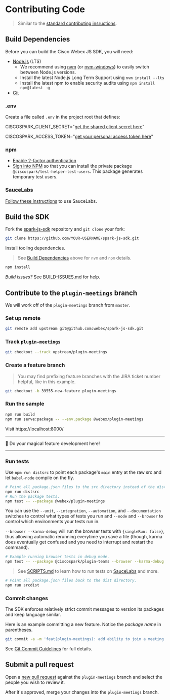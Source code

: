 # Contributing Code

> Similar to the [standard contributing insructions](https://github.com/webex/spark-js-sdk/blob/master/CONTRIBUTING.md#contributing-code).

## Build Dependencies

Before you can build the Cisco Webex JS SDK, you will need:

- [Node.js](https://nodejs.org/) (LTS)
  - We recommend using [nvm](https://github.com/creationix/nvm) (or [nvm-windows](https://github.com/coreybutler/nvm-windows))
    to easily switch between Node.js versions.
  - Install the latest Node.js Long Term Support using `nvm install --lts`
  - Install the latest npm to enable security audits using `npm install npm@latest -g`
- [Git](https://git-scm.com/)

### .env

Create a file called `.env` in the project root that defines:

CISCOSPARK_CLIENT_SECRET="[get the shared client secret here](https://cisco.box.com/s/phyd6usx1ga6vf06tdzx5bxn9epnwc2w)"

CISCOSPARK_ACCESS_TOKEN="[get your personal access token here](https://developer.webex.com/getting-started.html#authentication)"

### npm

- [Enable 2-factor authentication](https://docs.npmjs.com/getting-started/using-two-factor-authentication)
- [Sign into NPM](https://docs.npmjs.com/private-modules/ci-server-config#how-to-create-a-new-authentication-token) so that you can install the private package `@ciscospark/test-helper-test-users`. This package generates temporary test users.

### SauceLabs

[Follow these instructions](https://github.com/webex/spark-js-sdk/blob/master/SCRIPTS.md#saucelabs) to use SauceLabs.

## Build the SDK

Fork the [spark-js-sdk](https://github.com/webex/spark-js-sdk/) repository and `git clone` your fork:

```bash
git clone https://github.com/YOUR-USERNAME/spark-js-sdk.git
```

Install tooling dependencies.

> See [Build Dependencies](#build-dependencies) above for `nvm` and `npm` details.

```bash
npm install
```

*Build issues?* See [BUILD-ISSUES.md](https://github.com/webex/spark-js-sdk/blob/master/BUILD-ISSUES.md) for help.

## Contribute to the `plugin-meetings` branch

We will work off of the `plugin-meetings` branch from `master`.

### Set up remote

```bash
git remote add upstream git@github.com:webex/spark-js-sdk.git
```

### Track `plugin-meetings`

```bash
git checkout --track upstream/plugin-meetings
```

### Create a feature branch

> You may find prefixing feature branches with the JIRA ticket number helpful, like in this example.

```bash
git checkout -b 39555-new-feature plugin-meetings
```

### Run the sample

```bash
npm run build
npm run serve:package -- --env.package @webex/plugin-meetings
```

Visit https://localhost:8000/

---

🔮 Do your magical feature development here!

---

### Run tests

Use `npm run distsrc` to point each package's `main` entry at the raw src and let `babel-node` compile on the fly.

```bash
# Point all package.json files to the src directory instead of the dist directory.
npm run distsrc
# Run the package tests.
npm test -- --package @webex/plugin-meetings
```

You can use the `--unit`, `--integration`, `--automation`, and `--documentation` switches to control what types of tests you run and `--node` and `--browser` to control which environments your tests run in.

`--browser --karma-debug` will run the browser tests with `{singleRun: false}`, thus allowing automatic rerunning everytime you save a file (though, karma does eventually get confused and you need to interrupt and restart the command).

```bash
# Example running browser tests in debug mode.
npm test -- --package @ciscospark/plugin-teams --browser --karma-debug
```

> See [SCRIPTS.md](https://github.com/webex/spark-js-sdk/blob/master/SCRIPTS.md) to learn how to run tests on [SauceLabs](https://saucelabs.com/) and more.

```bash
# Point all package.json files back to the dist directory.
npm run srcdist
```

### Commit changes

The SDK enforces relatively strict commit messages to version its packages and keep language similar.

Here is an example committing a new feature. Notice the *package name* in parentheses.

```bash
git commit -a -m 'feat(plugin-meetings): add ability to join a meeting'
```

See [Git Commit Guidelines](https://github.com/webex/spark-js-sdk/blob/plugin-meetings/CONTRIBUTING.md#git-commit-guidelines) for full details.

## Submit a pull request

Open a [new pull request](https://github.com/webex/spark-js-sdk/compare/plugin-meetings...master) against the `plugin-meetings` branch and select the people you wish to review it.

After it's approved, merge your changes into the `plugin-meetings` branch.

